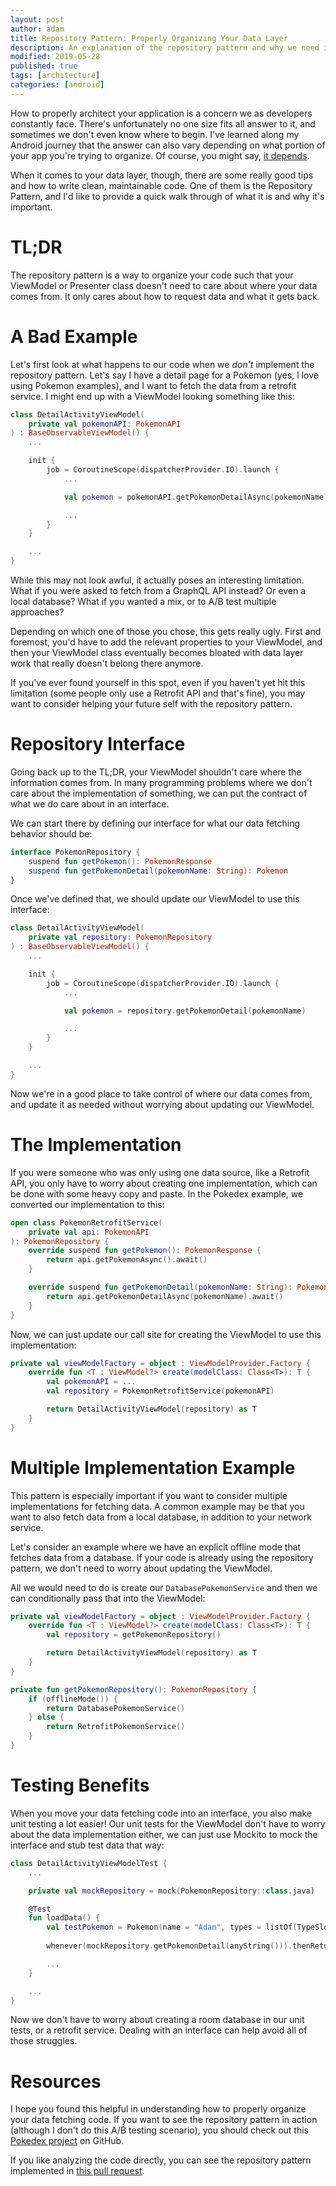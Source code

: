 ```yaml
---
layout: post
author: adam
title: Repository Pattern: Properly Organizing Your Data Layer
description: An explanation of the repository pattern and why we need it.
modified: 2019-05-28
published: true
tags: [architecture]
categories: [android]
---
```


How to properly architect your application is a concern we as developers constantly face. There's unfortunately no one size fits all answer to it, and sometimes we don't even know where to begin. I've learned along my Android journey that the answer can also vary depending on what portion of your app you're trying to organize. Of course, you might say, [it depends](https://handstandsam.com/2019/03/10/it-depends-is-the-answer-to-your-android-question/).

When it comes to your data layer, though, there are some really good tips and how to write clean, maintainable code. One of them is the Repository Pattern, and I'd like to provide a quick walk through of what it is and why it's important. 

<!--more-->

# TL;DR

The repository pattern is a way to organize your code such that your ViewModel or Presenter class doesn't need to care about where your data comes from. It only cares about how to request data and what it gets back. 

# A Bad Example

Let's first look at what happens to our code when we _don't_ implement the repository pattern. Let's say I have a detail page for a Pokemon (yes, I love using Pokemon examples), and I want to fetch the data from a retrofit service. I might end up with a ViewModel looking something like this:

```kotlin
class DetailActivityViewModel(
    private val pokemonAPI: PokemonAPI
) : BaseObservableViewModel() {
    ...

    init {
        job = CoroutineScope(dispatcherProvider.IO).launch {
            ...

            val pokemon = pokemonAPI.getPokemonDetailAsync(pokemonName).await()

            ...
        }
    }

    ...
}
```

While this may not look awful, it actually poses an interesting limitation. What if you were asked to fetch from a GraphQL API instead? Or even a local database? What if you wanted a mix, or to A/B test multiple approaches? 

Depending on which one of those you chose, this gets really ugly. First and foremost, you'd have to add the relevant properties to your ViewModel, and then your ViewModel class eventually becomes bloated with data layer work that really doesn't belong there anymore. 

If you've ever found yourself in this spot, even if you haven't yet hit this limitation (some people only use a Retrofit API and that's fine), you may want to consider helping your future self with the repository pattern.

# Repository Interface

Going back up to the TL;DR, your ViewModel shouldn't care where the information comes from. In many programming problems where we don't care about the implementation of something, we can put the contract of what we do care about in an interface.

We can start there by defining our interface for what our data fetching behavior should be:

```kotlin
interface PokemonRepository {
    suspend fun getPokemon(): PokemonResponse
    suspend fun getPokemonDetail(pokemonName: String): Pokemon
}
```

Once we've defined that, we should update our ViewModel to use this interface:

```kotlin
class DetailActivityViewModel(
    private val repository: PokemonRepository
) : BaseObservableViewModel() {
    ...

    init {
        job = CoroutineScope(dispatcherProvider.IO).launch {
            ...

            val pokemon = repository.getPokemonDetail(pokemonName)

            ...
        }
    }

    ...
}
```

Now we're in a good place to take control of where our data comes from, and update it as needed without worrying about updating our ViewModel.

# The Implementation

If you were someone who was only using one data source, like a Retrofit API, you only have to worry about creating one implementation, which can be done with some heavy copy and paste. In the Pokedex example, we converted our implementation to this:

```kotlin
open class PokemonRetrofitService(
    private val api: PokemonAPI
): PokemonRepository {
    override suspend fun getPokemon(): PokemonResponse {
        return api.getPokemonAsync().await()
    }

    override suspend fun getPokemonDetail(pokemonName: String): Pokemon {
        return api.getPokemonDetailAsync(pokemonName).await()
    }
}
```

Now, we can just update our call site for creating the ViewModel to use this implementation:

```kotlin
private val viewModelFactory = object : ViewModelProvider.Factory {
    override fun <T : ViewModel?> create(modelClass: Class<T>): T {
        val pokemonAPI = ...
        val repository = PokemonRetrofitService(pokemonAPI)

        return DetailActivityViewModel(repository) as T
    }
}
```

# Multiple Implementation Example

This pattern is especially important if you want to consider multiple implementations for fetching data. A common example may be that you want to also fetch data from a local database, in addition to your network service.

Let's consider an example where we have an explicit offline mode that fetches data from a database. If your code is already using the repository pattern, we don't need to worry about updating the ViewModel.

All we would need to do is create our `DatabasePokemonService` and then we can conditionally pass that into the ViewModel:

```kotlin
private val viewModelFactory = object : ViewModelProvider.Factory {
    override fun <T : ViewModel?> create(modelClass: Class<T>): T {
        val repository = getPokemonRepository()

        return DetailActivityViewModel(repository) as T
    }
}

private fun getPokemonRepository(): PokemonRepository {
    if (offlineMode()) {
        return DatabasePokemonService()
    } else {
        return RetrofitPokemonService()
    }
}
```

# Testing Benefits

When you move your data fetching code into an interface, you also make unit testing a lot easier! Our unit tests for the ViewModel don't have to worry about the data implementation either, we can just use Mockito to mock the interface and stub test data that way:

```kotlin
class DetailActivityViewModelTest {
    ...

    private val mockRepository = mock(PokemonRepository::class.java)

    @Test
    fun loadData() {
        val testPokemon = Pokemon(name = "Adam", types = listOf(TypeSlot(type = Type("grass"))))
        
        whenever(mockRepository.getPokemonDetail(anyString())).thenReturn(testPokemon)

        ...
    }

    ...
}
```

Now we don't have to worry about creating a room database in our unit tests, or a retrofit service. Dealing with an interface can help avoid all of those struggles. 

# Resources

I hope you found this helpful in understanding how to properly organize your data fetching code. If you want to see the repository pattern in action (although I don't do this A/B testing scenario), you should check out this [Pokedex project](https://github.com/AdamMc331/PokeDex) on GitHub. 

If you like analyzing the code directly, you can see the repository pattern implemented in [this pull request](https://github.com/AdamMc331/PokeDex/pull/20).